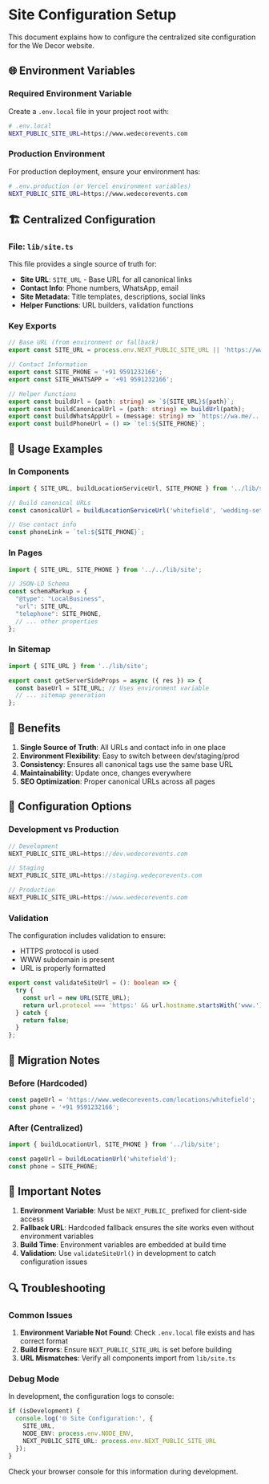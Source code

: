 # Site Configuration Setup

This document explains how to configure the centralized site configuration for the We Decor website.

## 🌐 Environment Variables

### Required Environment Variable

Create a `.env.local` file in your project root with:

```bash
# .env.local
NEXT_PUBLIC_SITE_URL=https://www.wedecorevents.com
```

### Production Environment

For production deployment, ensure your environment has:

```bash
# .env.production (or Vercel environment variables)
NEXT_PUBLIC_SITE_URL=https://www.wedecorevents.com
```

## 🏗️ Centralized Configuration

### File: `lib/site.ts`

This file provides a single source of truth for:

- **Site URL**: `SITE_URL` - Base URL for all canonical links
- **Contact Info**: Phone numbers, WhatsApp, email
- **Site Metadata**: Title templates, descriptions, social links
- **Helper Functions**: URL builders, validation functions

### Key Exports

```typescript
// Base URL (from environment or fallback)
export const SITE_URL = process.env.NEXT_PUBLIC_SITE_URL || 'https://www.wedecorevents.com';

// Contact Information
export const SITE_PHONE = '+91 9591232166';
export const SITE_WHATSAPP = '+91 9591232166';

// Helper Functions
export const buildUrl = (path: string) => `${SITE_URL}${path}`;
export const buildCanonicalUrl = (path: string) => buildUrl(path);
export const buildWhatsAppUrl = (message: string) => `https://wa.me/...`;
export const buildPhoneUrl = () => `tel:${SITE_PHONE}`;
```

## 🔄 Usage Examples

### In Components

```typescript
import { SITE_URL, buildLocationServiceUrl, SITE_PHONE } from '../lib/site';

// Build canonical URLs
const canonicalUrl = buildLocationServiceUrl('whitefield', 'wedding-setup');

// Use contact info
const phoneLink = `tel:${SITE_PHONE}`;
```

### In Pages

```typescript
import { SITE_URL, SITE_PHONE } from '../../lib/site';

// JSON-LD Schema
const schemaMarkup = {
  "@type": "LocalBusiness",
  "url": SITE_URL,
  "telephone": SITE_PHONE,
  // ... other properties
};
```

### In Sitemap

```typescript
import { SITE_URL } from '../lib/site';

export const getServerSideProps = async ({ res }) => {
  const baseUrl = SITE_URL; // Uses environment variable
  // ... sitemap generation
};
```

## 🚀 Benefits

1. **Single Source of Truth**: All URLs and contact info in one place
2. **Environment Flexibility**: Easy to switch between dev/staging/prod
3. **Consistency**: Ensures all canonical tags use the same base URL
4. **Maintainability**: Update once, changes everywhere
5. **SEO Optimization**: Proper canonical URLs across all pages

## 🔧 Configuration Options

### Development vs Production

```typescript
// Development
NEXT_PUBLIC_SITE_URL=https://dev.wedecorevents.com

// Staging
NEXT_PUBLIC_SITE_URL=https://staging.wedecorevents.com

// Production
NEXT_PUBLIC_SITE_URL=https://www.wedecorevents.com
```

### Validation

The configuration includes validation to ensure:

- HTTPS protocol is used
- WWW subdomain is present
- URL is properly formatted

```typescript
export const validateSiteUrl = (): boolean => {
  try {
    const url = new URL(SITE_URL);
    return url.protocol === 'https:' && url.hostname.startsWith('www.');
  } catch {
    return false;
  }
};
```

## 📝 Migration Notes

### Before (Hardcoded)
```typescript
const pageUrl = 'https://www.wedecorevents.com/locations/whitefield';
const phone = '+91 9591232166';
```

### After (Centralized)
```typescript
import { buildLocationUrl, SITE_PHONE } from '../lib/site';

const pageUrl = buildLocationUrl('whitefield');
const phone = SITE_PHONE;
```

## 🚨 Important Notes

1. **Environment Variable**: Must be `NEXT_PUBLIC_` prefixed for client-side access
2. **Fallback URL**: Hardcoded fallback ensures the site works even without environment variables
3. **Build Time**: Environment variables are embedded at build time
4. **Validation**: Use `validateSiteUrl()` in development to catch configuration issues

## 🔍 Troubleshooting

### Common Issues

1. **Environment Variable Not Found**: Check `.env.local` file exists and has correct format
2. **Build Errors**: Ensure `NEXT_PUBLIC_SITE_URL` is set before building
3. **URL Mismatches**: Verify all components import from `lib/site.ts`

### Debug Mode

In development, the configuration logs to console:

```typescript
if (isDevelopment) {
  console.log('🌐 Site Configuration:', {
    SITE_URL,
    NODE_ENV: process.env.NODE_ENV,
    NEXT_PUBLIC_SITE_URL: process.env.NEXT_PUBLIC_SITE_URL
  });
}
```

Check your browser console for this information during development.
